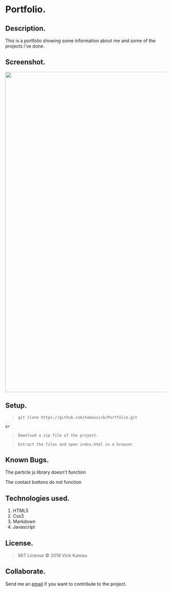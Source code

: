 # Portfolio.

## Description.
  This is a portfolio showing some information about me and some of the projects i've done.

## Screenshot.
<img src="https://github.com/kamauvick/image/blob/master/shot.png?raw=true" width="1000">

## Setup.
> ``git clone https://github.com/kamauvick/Portfolio.git``

``or``

> ``Download a zip file of the project.``

> ``Extract the files and open index.html in a browser``

## Known Bugs.
   The particle js library doesn't function
  
   The contact buttons do not function

## Technologies used.
   1. HTML5
   2. Css3
   3. Markdown
   4. Javascript

## License.
  > MIT License &copy; 2019 Vick Kamau

## Collaborate.
   Send me an [email](waichigovick@gmail.com) if you want to contribute to the project.
